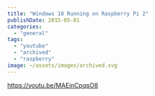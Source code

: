 ```yaml
---
title: "Windows 10 Running on Raspberry Pi 2"
publishDate: 2015-05-01
categories: 
  - "general"
tags: 
  - "youtube"
  - "archived"
  - "raspberry"
image: ~/assets/images/archived.svg
---
```


https://youtu.be/MAEinCpqsO8
